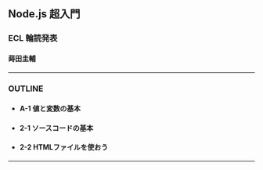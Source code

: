 ## Node.js 超入門

### ECL 輪読発表
#### 蒔田圭輔


---

### OUTLINE

- #### A-1 値と変数の基本
- #### 2-1 ソースコードの基本
- #### 2-2 HTMLファイルを使おう

---
